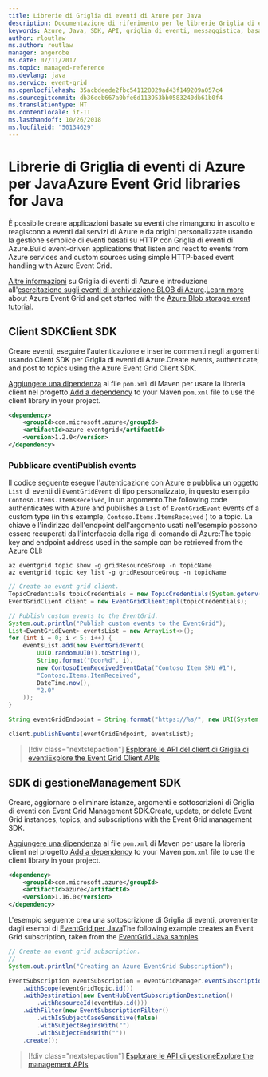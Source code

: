 ```yaml
---
title: Librerie di Griglia di eventi di Azure per Java
description: Documentazione di riferimento per le librerie Griglia di eventi di Azure per Java
keywords: Azure, Java, SDK, API, griglia di eventi, messaggistica, basato sugli eventi
author: rloutlaw
ms.author: routlaw
manager: angerobe
ms.date: 07/11/2017
ms.topic: managed-reference
ms.devlang: java
ms.service: event-grid
ms.openlocfilehash: 35acbdeede2fbc541128029ad43f149209a057c4
ms.sourcegitcommit: db36eeb667a0bfe6d113953bb0583240db61b0f4
ms.translationtype: HT
ms.contentlocale: it-IT
ms.lasthandoff: 10/26/2018
ms.locfileid: "50134629"
---
```

# <a name="azure-event-grid-libraries-for-java"></a><span data-ttu-id="ccf16-104">Librerie di Griglia di eventi di Azure per Java</span><span class="sxs-lookup"><span data-stu-id="ccf16-104">Azure Event Grid libraries for Java</span></span>

<span data-ttu-id="ccf16-105">È possibile creare applicazioni basate su eventi che rimangono in ascolto e reagiscono a eventi dai servizi di Azure e da origini personalizzate usando la gestione semplice di eventi basati su HTTP con Griglia di eventi di Azure.</span><span class="sxs-lookup"><span data-stu-id="ccf16-105">Build event-driven applications that listen and react to events from Azure services and custom sources using simple HTTP-based event handling with Azure Event Grid.</span></span>

<span data-ttu-id="ccf16-106">[Altre informazioni](/azure/event-grid/overview) su Griglia di eventi di Azure e introduzione all'[esercitazione sugli eventi di archiviazione BLOB di Azure](/azure/storage/blobs/storage-blob-event-quickstart).</span><span class="sxs-lookup"><span data-stu-id="ccf16-106">[Learn more](/azure/event-grid/overview) about Azure Event Grid and get started with the [Azure Blob storage event tutorial](/azure/storage/blobs/storage-blob-event-quickstart).</span></span> 

## <a name="client-sdk"></a><span data-ttu-id="ccf16-107">Client SDK</span><span class="sxs-lookup"><span data-stu-id="ccf16-107">Client SDK</span></span>

<span data-ttu-id="ccf16-108">Creare eventi, eseguire l'autenticazione e inserire commenti negli argomenti usando Client SDK per Griglia di eventi di Azure.</span><span class="sxs-lookup"><span data-stu-id="ccf16-108">Create events, authenticate, and post to topics using the Azure Event Grid Client SDK.</span></span>

<span data-ttu-id="ccf16-109">[Aggiungere una dipendenza](https://maven.apache.org/guides/getting-started/index.html#How_do_I_use_external_dependencies) al file `pom.xml` di Maven per usare la libreria client nel progetto.</span><span class="sxs-lookup"><span data-stu-id="ccf16-109">[Add a dependency](https://maven.apache.org/guides/getting-started/index.html#How_do_I_use_external_dependencies) to your Maven `pom.xml` file to use the client library in your project.</span></span>

```XML
<dependency>
    <groupId>com.microsoft.azure</groupId>
    <artifactId>azure-eventgrid</artifactId>
    <version>1.2.0</version>
</dependency>
```   

### <a name="publish-events"></a><span data-ttu-id="ccf16-110">Pubblicare eventi</span><span class="sxs-lookup"><span data-stu-id="ccf16-110">Publish events</span></span>

<span data-ttu-id="ccf16-111">Il codice seguente esegue l'autenticazione con Azure e pubblica un oggetto `List` di eventi di `EventGridEvent` di tipo personalizzato, in questo esempio `Contoso.Items.ItemsReceived`, in un argomento.</span><span class="sxs-lookup"><span data-stu-id="ccf16-111">The following code authenticates with Azure and publishes a `List` of  `EventGridEvent` events of a custom type (in this example, `Contoso.Items.ItemsReceived` ) to a topic.</span></span> <span data-ttu-id="ccf16-112">La chiave e l'indirizzo dell'endpoint dell'argomento usati nell'esempio possono essere recuperati dall'interfaccia della riga di comando di Azure:</span><span class="sxs-lookup"><span data-stu-id="ccf16-112">The topic key and endpoint address used in the sample can be retrieved from the Azure CLI:</span></span>

```azurecli-interactive
az eventgrid topic show -g gridResourceGroup -n topicName
az eventgrid topic key list -g gridResourceGroup -n topicName
```

```java
// Create an event grid client.
TopicCredentials topicCredentials = new TopicCredentials(System.getenv("EVENTGRID_TOPIC_KEY"));
EventGridClient client = new EventGridClientImpl(topicCredentials);

// Publish custom events to the EventGrid.
System.out.println("Publish custom events to the EventGrid");
List<EventGridEvent> eventsList = new ArrayList<>();
for (int i = 0; i < 5; i++) {
    eventsList.add(new EventGridEvent(
        UUID.randomUUID().toString(),
        String.format("Door%d", i),
        new ContosoItemReceivedEventData("Contoso Item SKU #1"),
        "Contoso.Items.ItemReceived",
        DateTime.now(),
        "2.0"
    ));
}

String eventGridEndpoint = String.format("https://%s/", new URI(System.getenv("EVENTGRID_TOPIC_ENDPOINT")).getHost());

client.publishEvents(eventGridEndpoint, eventsList);
```

> [!div class="nextstepaction"]
> [<span data-ttu-id="ccf16-113">Esplorare le API del client di Griglia di eventi</span><span class="sxs-lookup"><span data-stu-id="ccf16-113">Explore the Event Grid Client APIs</span></span>](/java/api/overview/azure/eventgrid/client)

## <a name="management-sdk"></a><span data-ttu-id="ccf16-114">SDK di gestione</span><span class="sxs-lookup"><span data-stu-id="ccf16-114">Management SDK</span></span>

<span data-ttu-id="ccf16-115">Creare, aggiornare o eliminare istanze, argomenti e sottoscrizioni di Griglia di eventi con Event Grid Management SDK.</span><span class="sxs-lookup"><span data-stu-id="ccf16-115">Create, update, or delete Event Grid instances, topics, and subscriptions with the Event Grid management SDK.</span></span>

<span data-ttu-id="ccf16-116">[Aggiungere una dipendenza](https://maven.apache.org/guides/getting-started/index.html#How_do_I_use_external_dependencies) al file `pom.xml` di Maven per usare la libreria client nel progetto.</span><span class="sxs-lookup"><span data-stu-id="ccf16-116">[Add a dependency](https://maven.apache.org/guides/getting-started/index.html#How_do_I_use_external_dependencies) to your Maven `pom.xml` file to use the client library in your project.</span></span>

```XML
<dependency>
    <groupId>com.microsoft.azure</groupId>
    <artifactId>azure</artifactId>
    <version>1.16.0</version>
</dependency>
```   

<span data-ttu-id="ccf16-117">L'esempio seguente crea una sottoscrizione di Griglia di eventi, proveniente dagli esempi di [EventGrid per Java](https://github.com/Azure-Samples/event-grid-java-publish-consume-events)</span><span class="sxs-lookup"><span data-stu-id="ccf16-117">The following example creates an Event Grid subscription, taken from the [EventGrid Java samples](https://github.com/Azure-Samples/event-grid-java-publish-consume-events)</span></span>

```java
// Create an event grid subscription.
//
System.out.println("Creating an Azure EventGrid Subscription");

EventSubscription eventSubscription = eventGridManager.eventSubscriptions().define(eventSubscriptionName)
    .withScope(eventGridTopic.id())
    .withDestination(new EventHubEventSubscriptionDestination()
        .withResourceId(eventHub.id()))
    .withFilter(new EventSubscriptionFilter()
        .withIsSubjectCaseSensitive(false)
        .withSubjectBeginsWith("")
        .withSubjectEndsWith(""))
    .create();
```

> [!div class="nextstepaction"]
> [<span data-ttu-id="ccf16-118">Esplorare le API di gestione</span><span class="sxs-lookup"><span data-stu-id="ccf16-118">Explore the management APIs</span></span>](/java/api/overview/azure/eventgrid/management)